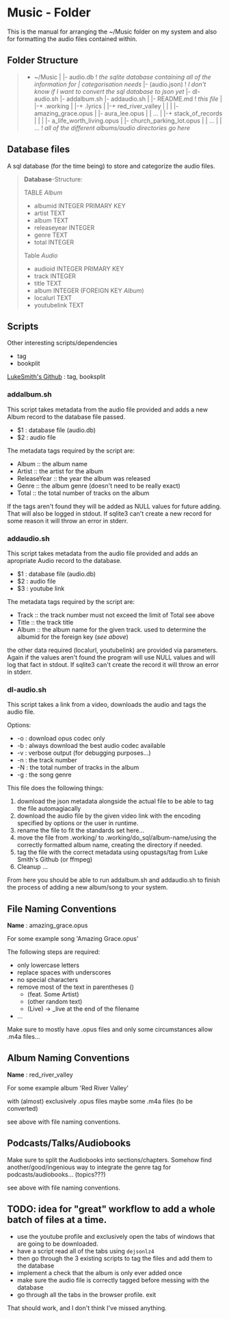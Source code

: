 # Music - Folder

This is the manual for arranging the ~/Music folder on my system and also for 
formatting the audio files contained within.

## Folder Structure

> + ~/Music
> |
> |- audio.db  ! *the sqlite database containing all of the information for 
> |               categorisation needs*
> |- (audio.json) ! *I don't know if I want to convert the sql database to json yet*
> |- dl-audio.sh
> |- addalbum.sh
> |- addaudio.sh
> |
> |- README.md ! *this file*
> |
> |-+ .working
> |
> |-+ .lyrics
> |
> |-+ red_river_valley
> | |
> | |- amazing_grace.opus
> | |- aura_lee.opus
> | |  …
> |
> |-+ stack_of_records
> | |
> | |- a_life_worth_living.opus
> | |- church_parking_lot.opus
> | |  …
> |
> |  … ! *all of the different albums/audio directories go here*

## Database files

A sql database (for the time being) to store and categorize the audio files.

> **Database**-Structure:
>
> TABLE *Album*
>
> - albumid	INTEGER PRIMARY KEY
> - artist	TEXT
> - album	TEXT
> - releaseyear	INTEGER
> - genre	TEXT
> - total	INTEGER
>
> Table *Audio*
>
> - audioid	INTEGER PRIMARY KEY
> - track	INTEGER
> - title	TEXT
> - album	INTEGER (FOREIGN KEY *Album*)
> - localurl	TEXT
> - youtubelink	TEXT

## Scripts

Other interesting scripts/dependencies
 - tag
 - bookplit

[LukeSmith's Github](https://github.com/LukeSmithxyz/voidrice/tree/master/.local/bin) : tag, booksplit

### addalbum.sh

This script takes metadata from the audio file provided and adds a new Album record to the database file passed.

 - $1 : database file (audio.db)
 - $2 : audio file

The metadata tags required by the script are:

 - Album :: the album name
 - Artist :: the artist for the album
 - ReleaseYear :: the year the album was released
 - Genre :: the album genre (doesn't need to be really exact)
 - Total :: the total number of tracks on the album

If the tags aren't found they will be added as NULL values for future adding.
That will also be logged in stdout.
If sqlite3 can't create a new record for some reason it will throw an error in stderr.

### addaudio.sh

This script takes metadata from the audio file provided and adds an apropriate Audio record to the database.

 - $1 : database file (audio.db)
 - $2 : audio file
 - $3 : youtube link

The metadata tags required by the script are:

 - Track :: the track number must not exceed the limit of Total see above
 - Title :: the track title
 - Album :: the album name for the given track. used to determine the albumid for the foreign key (*see above*)

the other data required (localurl, youtubelink) are provided via parameters.
Again if the values aren't found the program will use NULL values and will log that fact in stdout.
If sqlite3 can't create the record it will throw an error in stderr.

### dl-audio.sh

This script takes a link from a video, downloads the audio and tags the audio file.

Options:
 - -o : download opus codec only
 - -b : always download the best audio codec available
 - -v : verbose output (for debugging purposes...)
 - -n : the track number
 - -N : the total number of tracks in the album
 - -g : the song genre

This file does the following things:
1. download the json metadata alongside the actual file to be able to tag the file automagiacally
2. download the audio file by the given video link with the encoding specified by options or the user in runtime.
3. rename the file to fit the standards set here...
4. move the file from .working/ to .working/do_sql/album-name/using the correctly formatted album name, creating the directory if needed.
5. tag the file with the correct metadata using opustags/tag from Luke Smith's Github (or ffmpeg)
6. Cleanup ...

From here you should be able to run addalbum.sh and addaudio.sh to finish the process of adding a new album/song to your system.

## File Naming Conventions

**Name** : amazing_grace.opus

For some example song 'Amazing Grace.opus'

The following steps are required:
 - only lowercase letters
 - replace spaces with underscores
 - no special characters
 - remove most of the text in parentheses ()
   + (feat. Some Artist)
   + (other random text)
   + (Live) -> _live at the end of the filename
 - …

Make sure to mostly have .opus files and only some circumstances allow .m4a files...

## Album Naming Conventions

**Name** : red_river_valley

For some example album 'Red River Valley'

with (almost) exclusively .opus files
maybe some .m4a files (to be converted)

see above with file naming conventions.

## Podcasts/Talks/Audiobooks

Make sure to split the Audiobooks into sections/chapters.
Somehow find another/good/ingenious way to integrate the genre tag for podcasts/audiobooks...
(topics???)

see above with file naming conventions.

## TODO: idea for "great" workflow to add a whole batch of files at a time.

 - use the youtube profile and exclusively open the tabs of windows that are
   going to be downloaded.
 - have a script read all of the tabs using `dejsonlz4`
 - then go through the 3 existing scripts to tag the files and add them to the database
 - implement a check that the album is only ever added once
 - make sure the audio file is correctly tagged before messing with the database
 - go through all the tabs in the browser profile. exit

That should work, and I don't think I've missed anything.
